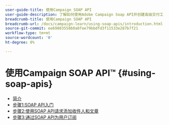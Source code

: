 ```yaml
---
user-guide-title: 使用Campaign SOAP API
user-guide-description: 了解如何使用Adobe Campaign Soap API并创建高级交付工作流。
breadcrumb-title: 使用Campaign SOAP API
breadcrumb-url: /docs/campaign-learn/using-soap-apis/introduction.html
source-git-commit: ee6980355860a0fee79bbdfd3f11533e287b7f21
workflow-type: tm+mt
source-wordcount: '0'
ht-degree: 0%

---
```



# 使用Campaign SOAP API™ {#using-soap-apis}

+ [简介](/help/tutorial-using-soap-apis/introduction.md)
+ [步骤1:SOAP API入门](/help/tutorial-using-soap-apis/get-started-with-soap-apis.md)
+ [步骤2:使用SOAP API请求添加收件人和文章](/help/tutorial-using-soap-apis/add-recipients-and-articles-using-using-soap-api-requests.md)
+ [步骤3:通过SOAP API为用户订阅](/help/tutorial-using-soap-apis/subscribe-users-via-soap-api.md)
